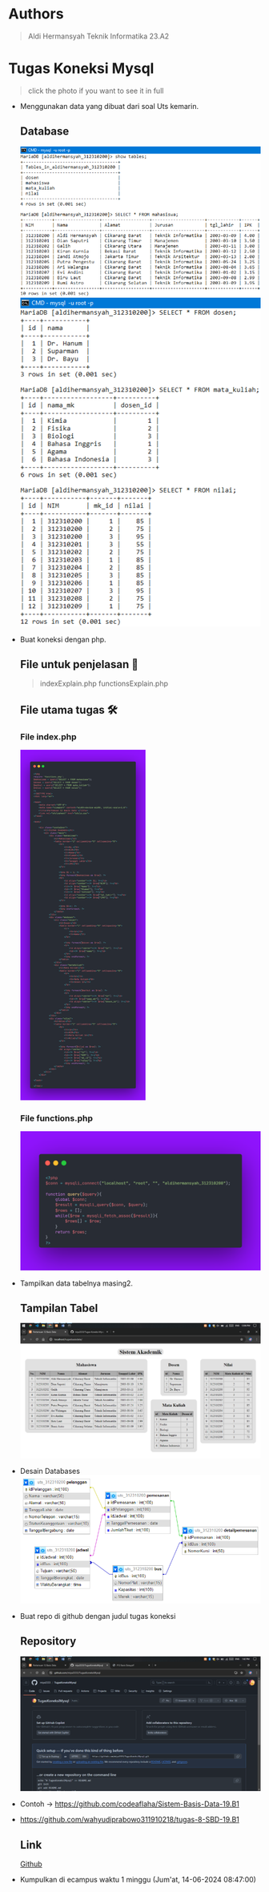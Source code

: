 # Authors
> Aldi Hermansyah Teknik Informatika 23.A2

# Tugas Koneksi Mysql
> click the photo if you want to see it in full
- Menggunakan data yang dibuat dari soal Uts kemarin.
  ## Database
  <img src="P12 - 1 database aldihermansyah312310200.png" width="500" img>
  <img src="P12 - 2 database aldihermansyah312310200.png" width="500" img>
  
- Buat koneksi dengan php.
  ## File untuk penjelasan 📝
  > indexExplain.php
  > functionsExplain.php
  
  ## File utama tugas 🛠
  ### File index.php
  <img src="P12 - php index.png" height="700" img>

  ### File functions.php
  <img src="P12 - php functions.png" img>
  
- Tampilkan data tabelnya masing2.
  ## Tampilan Tabel
  <img src="P12 - hasil tabel.png" img>

- Desain Databases
  <img src="P12 - desain databases.png" img>
  
- Buat repo di github dengan judul tugas koneksi
  ## Repository
  <img src="P12 - repository.png" img>
  
- Contoh -> https://github.com/codeaflaha/Sistem-Basis-Data-19.B1
- https://github.com/wahyudiprabowo311910218/tugas-8-SBD-19.B1
  ## Link
  <a href="https://github.com/miya3333/TugasKoneksiMysql.git">Github</a>
  
- Kumpulkan di ecampus waktu 1 minggu (Jum'at, 14-06-2024 08:47:00)
